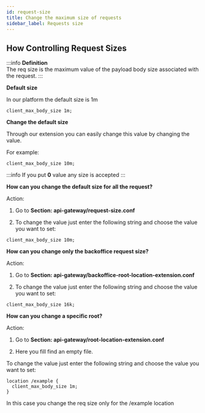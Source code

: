 ```yaml
---
id: request-size
title: Change the maximum size of requests
sidebar_label: Requests size
---
```

## How Controlling Request Sizes

:::info
**Definition**  
The req size is the maximum value of the payload body size associated with the request.
:::

**Default size**

In our platform the default size is 1m

```
client_max_body_size 1m;

```

**Change the default size**

Through our extension you can easily change this value by changing the value.

For example:

```
client_max_body_size 10m;

```

:::info
If you put **0** value any size is accepted
:::

**How can you change the default size for all the request?**

Action:

1. Go to **Section: api-gateway/request-size.conf**

2. To change the value just enter the following string and choose the value you want to set:

```
client_max_body_size 10m;

```

**How can you change only the backoffice request size?**

Action:

1. Go to **Section: api-gateway/backoffice-root-location-extension.conf**

2. To change the value just enter the following string and choose the value you want to set:

```
client_max_body_size 16k;

```

**How can you change a specific root?**

Action:

1. Go to **Section: api-gateway/root-location-extension.conf**

2. Here you fill find an empty file.

To change the value just enter the following string and choose the value you want to set:

```
location /example {
  client_max_body_size 1m;
}
```

In this case you change the req size only for the /example location
